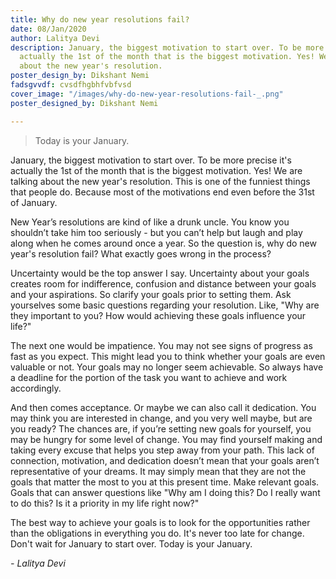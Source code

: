 ```yaml
---
title: Why do new year resolutions fail?
date: 08/Jan/2020
author: Lalitya Devi
description: January, the biggest motivation to start over. To be more precise it's
  actually the 1st of the month that is the biggest motivation. Yes! We are talking
  about the new year's resolution.
poster_design_by: Dikshant Nemi
fadsgvvdf: cvsdfhgbhfvbfvsd
cover_image: "/images/why-do-new-year-resolutions-fail-_.png"
poster_designed_by: Dikshant Nemi

---
```

> Today is your January.

January, the biggest motivation to start over. To be more precise it's actually the 1st of the month that is the biggest motivation. Yes! We are talking about the new year's resolution. This is one of the funniest things that people do. Because most of the motivations end even before the 31st of January.

New Year’s resolutions are kind of like a drunk uncle. You know you shouldn’t take him too seriously - but you can’t help but laugh and play along when he comes around once a year. So the question is, why do new year's resolution fail? What exactly goes wrong in the process?

Uncertainty would be the top answer I say. Uncertainty about your goals creates room for indifference, confusion and distance between your goals and your aspirations. So clarify your goals prior to setting them. Ask yourselves some basic questions regarding your resolution. Like, "Why are they important to you? How would achieving these goals influence your life?"

The next one would be impatience. You may not see signs of progress as fast as you expect. This might lead you to think whether your goals are even valuable or not. Your goals may no longer seem achievable. So always have a deadline for the portion of the task you want to achieve and work accordingly.

And then comes acceptance. Or maybe we can also call it dedication. You may think you are interested in change, and you very well maybe, but are you ready? The chances are, if you’re setting new goals for yourself, you may be hungry for some level of change. You may find yourself making and taking every excuse that helps you step away from your path. This lack of connection, motivation, and dedication doesn’t mean that your goals aren’t representative of your dreams. It may simply mean that they are not the goals that matter the most to you at this present time. Make relevant goals. Goals that can answer questions like "Why am I doing this? Do I really want to do this? Is it a priority in my life right now?"

The best way to achieve your goals is to look for the opportunities rather than the obligations in everything you do. It's never too late for change. Don't wait for January to start over. Today is your January.

_- Lalitya Devi_